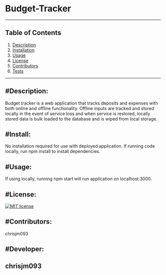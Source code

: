 # Budget-Tracker

---

Table of Contents  
--
1. [Description](#description)
2. [Installation](#install)
3. [Usage](#usage)
4. [License](#license)
5. [Contributors](#contributers)
6. [Tests](#tests)


---

#Description:  
---
Budget tracker is a web application that tracks deposits and expenses with both online and offline functionality. Offline inputs are tracked and stored locally in the event of service loss and when service is restored, locally stored data is bulk loaded to the database and is wiped from local storage. 

#Install: 
--  
No installation required for use with deployed application. If running code locally, run npm install to install dependencies. 

#Usage: 
-- 
If using locally, running npm start will run application on localhost:3000.

#License: 
-- 
[![MIT license](https://img.shields.io/badge/License-MIT-blue.svg)](https://lbesson.mit-license.org/)

#Contributors: 
-- 
chrisjm093

#Developer:  
--
## chrisjm093  

